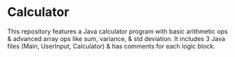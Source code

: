 # Calculator
This repository features a Java calculator program with basic arithmetic ops &amp; advanced array ops like sum, variance, &amp; std deviation. It includes 3 Java files (Main, UserInput, Calculator) &amp; has comments for each logic block. 
